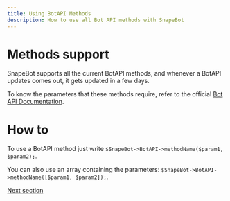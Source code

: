 ```yaml
---
title: Using BotAPI Methods
description: How to use all Bot API methods with SnapeBot
---
```

# Methods support

SnapeBot supports all the current BotAPI methods, and whenever a BotAPI updates comes out, it gets updated in a few days.

To know the parameters that these methods require, refer to the official [Bot API Documentation](https://core.telegram.org/bots/api).

# How to

To use a BotAPI method just write `$SnapeBot->BotAPI->methodName($param1, $param2);`.

You can also use an array containing the parameters: `$SnapeBot->BotAPI->methodName([$param1, $param2]);`.

[Next section](variables.md)
